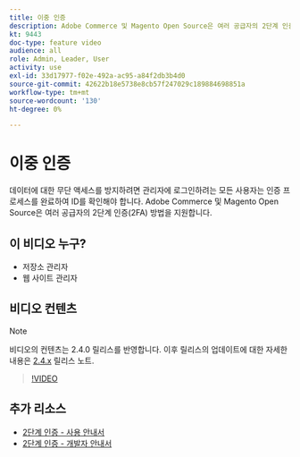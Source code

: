 ```yaml
---
title: 이중 인증
description: Adobe Commerce 및 Magento Open Source은 여러 공급자의 2단계 인증(2FA) 방법을 지원합니다. 스토어 관리자를 보호하는 데 2단계 인증 기능이 어떻게 도움이 되는지 알아봅니다.
kt: 9443
doc-type: feature video
audience: all
role: Admin, Leader, User
activity: use
exl-id: 33d17977-f02e-492a-ac95-a84f2db3b4d0
source-git-commit: 42622b18e5738e8cb57f247029c189884698851a
workflow-type: tm+mt
source-wordcount: '130'
ht-degree: 0%

---
```


# 이중 인증

데이터에 대한 무단 액세스를 방지하려면 관리자에 로그인하려는 모든 사용자는 인증 프로세스를 완료하여 ID를 확인해야 합니다. Adobe Commerce 및 Magento Open Source은 여러 공급자의 2단계 인증(2FA) 방법을 지원합니다.

## 이 비디오 누구?

- 저장소 관리자
- 웹 사이트 관리자

## 비디오 컨텐츠

>[!NOTE]
>
>비디오의 컨텐츠는 2.4.0 릴리스를 반영합니다. 이후 릴리스의 업데이트에 대한 자세한 내용은 [2.4.x](https://devdocs.magento.com/guides/v2.4/release-notes/bk-release-notes.html) 릴리스 노트.

>[!VIDEO](https://video.tv.adobe.com/v/339104?quality=12&learn=on)

## 추가 리소스

- [2단계 인증 - 사용 안내서](https://docs.magento.com/user-guide/stores/security-two-factor-authentication.html)
- [2단계 인증 - 개발자 안내서](https://devdocs.magento.com/guides/v2.4/security/two-factor-authentication.html)
